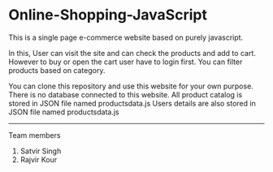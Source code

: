 # Online-Shopping-JavaScript

This is a single page e-commerce website based on purely javascript.

In this, User can visit the site and can check the products and add to cart. However to buy or open the cart user have to login first.
You can filter products based on category.

You can clone this repository and use this website for your own purpose.
There is no database connected to this website.
All product catalog is stored in JSON file named productsdata.js
Users details are also stored in JSON file named productsdata.js

---

Team members
1. Satvir Singh
2. Rajvir Kour
